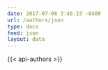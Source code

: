 ```yaml
---
date: 2017-07-08 3:46:23 -0400
url: /authors/json
type: docs
feed: json
layout: data
---
```

{{< api-authors >}}
